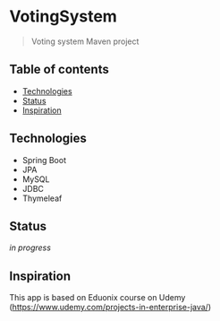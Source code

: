 # VotingSystem
> Voting system Maven project

## Table of contents
* [Technologies](#technologies)
* [Status](#status)
* [Inspiration](#inspiration)

## Technologies
* Spring Boot
* JPA
* MySQL
* JDBC
* Thymeleaf

## Status
_in progress_

## Inspiration
This app is based on Eduonix course on Udemy (https://www.udemy.com/projects-in-enterprise-java/) 